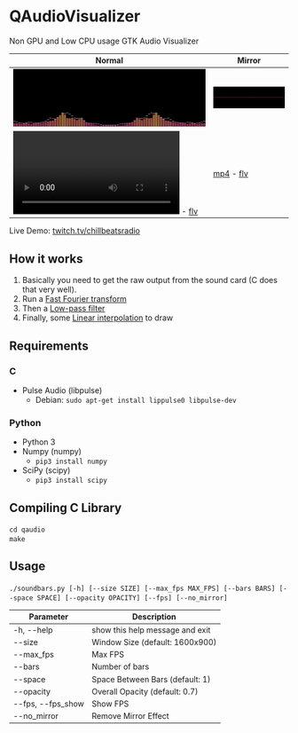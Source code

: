 QAudioVisualizer
===
Non GPU and Low CPU usage GTK Audio Visualizer

|Normal|Mirror|
|---|---|
![normal](https://raw.githubusercontent.com/raphaelquintao/QAudioVisualizer/master/demo/normal.gif) | ![mirror](https://raw.githubusercontent.com/raphaelquintao/QAudioVisualizer/master/demo/mirror.gif)
![mp4](https://raw.githubusercontent.com/raphaelquintao/QAudioVisualizer/master/demo/normal.mp4) - [flv](https://raw.githubusercontent.com/raphaelquintao/QAudioVisualizer/master/demo/normal.flv) | [mp4](https://raw.githubusercontent.com/raphaelquintao/QAudioVisualizer/master/demo/mirror.mp4) - [flv](https://raw.githubusercontent.com/raphaelquintao/QAudioVisualizer/master/demo/mirror.flv)

Live Demo:
[twitch.tv/chillbeatsradio](https://www.twitch.tv/chillbeatsradio)

## How it works

1. Basically you need to get the raw output from the sound card (C does that very well). 
2. Run a [Fast Fourier transform](https://en.wikipedia.org/wiki/Fast_Fourier_transform)
3. Then a [Low-pass filter](https://en.wikipedia.org/wiki/Low-pass_filter)
4. Finally, some [Linear interpolation](https://en.wikipedia.org/wiki/Linear_interpolation) to draw

## Requirements

### C

- Pulse Audio (libpulse)
    - Debian: `sudo apt-get install lippulse0 libpulse-dev`
    
### Python

- Python 3
- Numpy (numpy)
    - `pip3 install numpy`
- SciPy (scipy)
    - `pip3 install scipy`

## Compiling C Library 

`cd qaudio` \
`make`


## Usage

`./soundbars.py [-h] [--size SIZE] [--max_fps MAX_FPS] [--bars BARS] [--space SPACE] [--opacity OPACITY] [--fps] [--no_mirror]`


Parameter | Description 
----------|------------
-h, --help | show this help message and exit
--size | Window Size (default: 1600x900)
--max_fps | Max FPS
--bars | Number of bars
--space | Space Between Bars (default: 1)
--opacity | Overall Opacity (default: 0.7)
--fps, --fps_show | Show FPS
--no_mirror | Remove Mirror Effect
